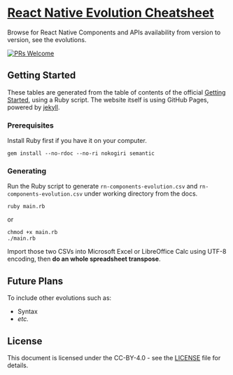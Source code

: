 # [React Native Evolution Cheatsheet](https://evianzhow.github.io/react-native-evolution-cheatsheet/)

Browse for React Native Components and APIs availability from version to version, see the evolutions.

[![PRs Welcome](https://img.shields.io/badge/PRs-welcome-brightgreen.svg?style=flat-square)](http://makeapullrequest.com)

## Getting Started

These tables are generated from the table of contents of the official [Getting Started](http://facebook.github.io/react-native/docs/getting-started.html), using a Ruby script. The website itself is using GitHub Pages, powered by [jekyll](https://jekyllrb.com).

### Prerequisites

Install Ruby first if you have it on your computer.

```
gem install --no-rdoc --no-ri nokogiri semantic
```

### Generating

Run the Ruby script to generate `rn-components-evolution.csv` and `rn-components-evolution.csv` under working directory from the docs.

```
ruby main.rb
```
or
```
chmod +x main.rb
./main.rb
```

Import those two CSVs into Microsoft Excel or LibreOffice Calc using UTF-8 encoding, then **do an whole spreadsheet transpose**.

## Future Plans

To include other evolutions such as:

* Syntax
* _etc._

## License

This document is licensed under the CC-BY-4.0 - see the [LICENSE](LICENSE) file for details.
